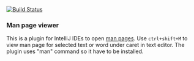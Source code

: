 [![Build Status](https://travis-ci.org/dkandalov/man-page-viewer.svg?branch=master)](https://travis-ci.org/dkandalov/man-page-viewer)

### Man page viewer
This is a plugin for IntelliJ IDEs to open [man pages](https://en.wikipedia.org/wiki/Man_page).
Use `ctrl+shift+M` to view man page for selected text or word under caret in text editor.
The plugin uses "man" command so it have to be installed.